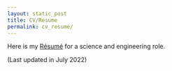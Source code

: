 ```yaml
---
layout: static_post
title: CV/Resume
permalink: cv_resume/
---
```

Here is my [Résumé](https://tmatsuzawa.github.io/cv_resume/Resume_TakumiMatsuzawa.pdf) for a science and engineering role.

(Last updated in July 2022)